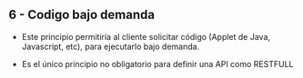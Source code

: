 ## 6 - Codigo bajo demanda

* Este principio permitiría al cliente solicitar código (Applet de Java, Javascript, etc), para ejecutarlo bajo demanda.

* Es el único principio no obligatorio para definir una API como RESTFULL